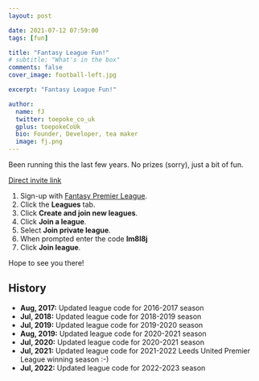 ```yaml
---
layout: post

date: 2021-07-12 07:59:00
tags: [fun]

title: "Fantasy League Fun!"
# subtitle: "What's in the box"
comments: false
cover_image: football-left.jpg

excerpt: "Fantasy League Fun!"

author:
  name: fJ
  twitter: toepoke_co_uk
  gplus: toepokeCoUk
  bio: Founder, Developer, tea maker
  image: fj.png
---
```


Been running this the last few years.  No prizes (sorry), just a bit of fun.

[Direct invite link](https://fantasy.premierleague.com/leagues/auto-join/lm8l8j)


1. Sign-up with [Fantasy Premier League](http://fantasy.premierleague.com).
2. Click the **Leagues** tab.
3. Click **Create and join new leagues**.
4. Click **Join a league**.
4. Select **Join private league**.
5. When prompted enter the code **lm8l8j**
6. Click **Join league**.

Hope to see you there!

## History
- **Aug, 2017:** Updated league code for 2016-2017 season
- **Jul, 2018:** Updated league code for 2018-2019 season
- **Jul, 2019:** Updated league code for 2019-2020 season
- **Aug, 2019:** Updated league code for 2020-2021 season
- **Jul, 2020:** Updated league code for 2020-2021 season
- **Jul, 2021:** Updated league code for 2021-2022 Leeds United Premier League winning season :-)
- **Jul, 2022:** Updated league code for 2022-2023 season

